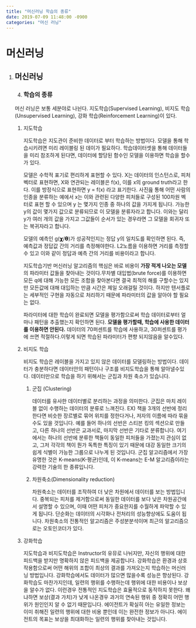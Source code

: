 ```yaml
---
title: "머신러닝 학습의 종류"
date: 2019-07-09 11:48:00 -0900
categories: "머신 러닝"
---
```




# 머신러닝

1. ## 머신러닝

   4. ### 학습의 종류

     머신 러닝은 보통 세분야로 나뉜다. 지도학습(Supervised Learning), 비지도 학습(Unsupervised Learning), 강화 학습(Reinforcement Learning)이 있다.
     
     1. 지도학습
     
        지도학습은 지도관이 준비한 데이터로 부터 학습하는 방법이다. 모델을 통해 학습시키려면 미리 레이블링 된 데이가 필요하다. 학습데이터셋을 통해 데이터들을 미리 참조하게 된다면, 데이터에 할당된 함수인 모델을 이용하면 학습을 할수가 있다.
     
        모델은 수학적 표기로 편리하게 표현할 수 있다. X는 데이터의 인스턴스로, 피처 벡터로 표현하면, X와 연관되는 레이블은 f(x), 이를 x의 ground truth라고 한다. 이를 방정식으로 표현하면 y = f(x) 라고 표기한다. 사진읊 통해 어떤 사람의 인종을 분류하는 예에서 x는 이와 관련된 다양한 피처들로 구성된 100차원 벡터로 표현 할 수 있으며 y 는 몇가지 인종 중 하나의 값을 가지게 됩니다. 가능한 y의 값이 몇가지 값으로 분류되므로 이 모델을 분류자라고 합니다. 이와는 달리 y가 여러 개의 값을 가지고 그값들이 순서가 있는 경우라면 그 모델을 회귀자 또는 복귀자라고 합니다.
     
        모델의 예측인 g(𝞆/𝝷)가 성공적인지는 정답 y의 일치도를 확인하면 된다. 즉, 예측값과 정답값 간의 거리를 측정해야한다. L2노름을 이용하면 거리를 측정할수 있고 이와 같이 정답과 예측 간의 거리를 비용이라고 합니다.
     
        지도학습기반 머신러닝 알고리즘의 핵심은 바로 비용이 **가장 적게 나오는 모델**의 파라미터 값들을 찾아내는 것이다.무차별 대입법(brute force)를 이용하면 모든 q에 대해 가능한 모든 조합을 찾아본다면 결국 최적의 해를 구할수는 있지만 모든값에 대해 대입하는 만큼 시간은 제일 오래걸릴 것이다. 하지만 텐서플로는 세부적인 구현을 자동으로 처리하기 때문에 파라미터의 값을 알아야 할 필요는 없다.
     
        파라미터에 대한 학습이 완료되면 모델을 평가함으로써 학습 데이터로부터 얼마나 패턴을 추출했는지 확인하면 된다. **모델을 평가할때, 학습에 사용한 데이터를 이용하면 안된다.** 데이터의 70퍼센트를 학습에 사용하고, 30퍼센트를 평가에 쓰면 적절하다.이렇게 되면 학습된 파라미터가 편향 되지않음을 알수있다.
     
     2. 비지도 학습
     
        비지도 학습은 레이블을 가지고 있지 않은 데이터를 모델링하는 방법이다. 데이터가 충분하다면 데이터안의 패턴이나 구조를 비지도학습을 통해 알아낼수있다. 데이터만으로 학습을 하기 위해서는 군집과 차원 축소가 있습니다. 
     
        1. 군집 (Clustering)
     
           데이터를 유사한 데이터별로 분리하는 과정을 의미한다. 군집은 마치 레이블 없이 수행하는 데이터의 분류로 느껴진다. EX) 책을 3개의 선반에 정리한다면 비슷한 장르별로 묶어 위치를 정한다거나, 저자의 이름에 따라 묶을 수도 있을 것입니다. 예를 들어 하나의 선반은 스티븐 킹의 섹션으로 만들고, 다른 하나의 선반은 교과서로, 마지막 선반은 기타로 분류합니다. 여기에서는 하나의 선반에 분류한 책들이 동일한 피처들을 가졌는지 관심이 없고, 그저 각각의 책이 뭔가 독특한 특징이 있기 때문에 대강 동일한 크기의 쉽게 식별이 가능한 그룹으로 나누게 된 것입니다. 군집 알고리즘에서 가장 유명한 것은 K-means(K-평균)인데, 이 K-means는 E-M 알고리즘이라는 강력한 기술의 한 종류입니다. 
     
        2. 차원축소(Dimensionality reduction)
     
           차원축소는 데이터를 조작하여 더 낮은 차원에서 데이터를 보는 방법입니다. 중복되는 피처를 제거함으로써 동일한 데이터를 보다 낮은 차원공간에서 설명할 수 있으며, 이때 어떤 피처가 중요한지를 수월하게 파악할 수 있게 됩니다. 단순화는 데이터의 시각화나 전처리의 성능향상에도 도움이 됩니다. 차원축소의 전통적인 알고리즘은 주성분분석이며 최근의 알고리즘으로는 오토인코더가 있다.
     
     3. 강화학습
     
        지도학습과 비지도학습은 Instructor의 유뮤로 나뉘지만, 자신의 행위에 대한 피드백을 받지만 명확하지 않은 피드백을 제공합니다. 강화학습은 환경과 상호작용함으로써 어떤 해위의 조합이 최상의 결과를 가져오는지 학습하는 머신러닝 방법입니다. 강화학습에서도 데이터가 많으면 많을수록 성능은 향상된다. 강화학습도 마찬가지인데, 일련의 행위를 수행하는데 행위에 대한 비용이나 보상을 알수가 없다. 이런경우 전통적인 지도학습은 효율적으로 동작하지 못한다. 왜냐하면 보상(결과 가치)가 낮게 나온경우 과거의 연속된 행위 중 정확히 어떤 행위가 원인인지 알 수 없기 때문입니다. 에이전트가 확실히 아는 유일한 정보는 이미 취해진 일련의 행위에 대한 비용 뿐인데 이는 완전한 정보가 아니다. 에이전트의 목표는 보상을 최대화하는 일련의 행위를 찾아내는 것입니다. 
     
      

